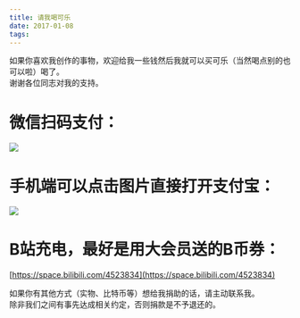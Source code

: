 ```yaml
---
title: 请我喝可乐
date: 2017-01-08 
tags:
---
```


如果你喜欢我创作的事物，欢迎给我一些钱然后我就可以买可乐（当然喝点别的也可以啦）喝了。  
谢谢各位同志对我的支持。  

# 微信扫码支付：  
![](/images/wx.jpg)   
# 手机端可以点击图片直接打开支付宝：  
[![](/images/zfb.jpg)](HTTPS://QR.ALIPAY.COM/FKX06012TLI0DHWAL1QDD6)  
# B站充电，最好是用大会员送的B币券：
[https://space.bilibili.com/4523834](https://space.bilibili.com/4523834)   


如果你有其他方式（实物、比特币等）想给我捐助的话，请主动联系我。  
除非我们之间有事先达成相关约定，否则捐款是不予退还的。  
